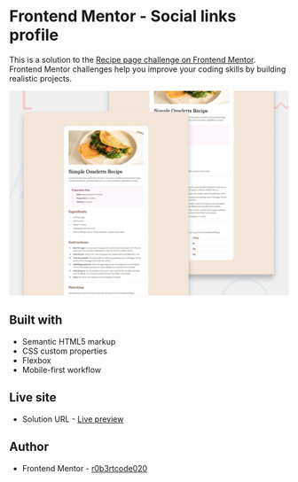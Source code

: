 # Frontend Mentor - Social links profile

This is a solution to the [Recipe page challenge on Frontend Mentor](https://www.frontendmentor.io/challenges/recipe-page-KiTsR8QQKm). Frontend Mentor challenges help you improve your coding skills by building realistic projects.

![Design preview for the Recipe page challenge](./preview.jpg)

## Built with

- Semantic HTML5 markup
- CSS custom properties
- Flexbox
- Mobile-first workflow

## Live site

- Solution URL - [Live preview](https://r0b3rtcode020.github.io/recipe-page/)

## Author

- Frontend Mentor - [r0b3rtcode020](https://www.frontendmentor.io/profile/r0b3rtcode020)
